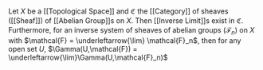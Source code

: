 Let $X$ be a [[Topological Space]] and $\mathfrak{C}$ the [[Category]] of sheaves ([[Sheaf]]) of [[Abelian Group]]s on $X$. Then [[Inverse Limit]]s exist in $\mathfrak{C}$.
Furthermore, for an inverse system of sheaves of abelian groups $(\mathcal{F}_n)$ on $X$ with $\mathcal{F} = \underleftarrow{\lim} \mathcal{F}_n$, then for any open set $U$, $\Gamma(U,\mathcal{F}) = \underleftarrow{\lim}\Gamma(U,\mathcal{F}_n)$ 